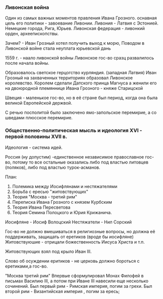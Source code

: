 
### Ливонская война

Один из самых важных моментов правления Ивана Грозного. оснавная цель его политики - завоевание Ливонии. 
Ливония - Латвия с Эстонией. Немецкие города, Рига, Юрьев.
Ливонская федерация - ливонкий орден, археепископствы.

Зачем? - Иван Грозный хотел получить выход к морю,
Поводом в Ливонской войне стала неуплата юрьевской дань

1559 г. - наало ливонской войны
Ливонское гос-во сразц развалилось после начала войны.

Образовалось светское герцогство курляндия. (западная Латвия)
Иван Грозный на захваченных территориях образовал Ливонское королевство.
Королем сделали Датского принца Магнуса а женили его на двоюродной племяннице Ивана Грозного - княже Старицской

Швеция - маленькое гос-во, но в её стране был период, когда она была великой Европейской держвой. 

С речью посполитой было заключено ямо-запольское перемирие, а со шведами плюсское перемирие.

### Общественно-политическая мысль и идеология XVI - первой половины XVII в.

Идеология - система идей.

Россия (ну допустим) -единственное независимое православное гос-во, потому то все остальные оказались либо под властью литовцев (поляков), либо под властью турок-асманов.

План:
1. Полемика между Иосифлянами и нестяжателями
2. Борьба с ересью "житовствующих"
3. Теория "Москва - третий рим"
4. Переписка Ивана Грозного с князем Курбским
5. Теория Ивана Пересветова
6. Теория Семина Полоцкого и Юрия Крижанича.


Иосифляне - Иосиф Волоцский
Нестяжатели -  Нил Сорский

Гос-во не должно вмешиваться в религиозные вопросы, но должна её поддерживать, защищать от еретиков (вроде бы иосифляне)
Житовствуюшие - отрицали божественность Иисуса Христа и т.п.

Житовствующих взял под крыло Иван III.

Слово об осуждении еритиков - не церковь должно бороться с еретиками,а гос-во.

"Москва третий рим"
Впервые сформулировал Монах Филофей в письмах Василию III, а потом при Иване III навесили еще несколько сочинений.
Был первый рим - Римская империя, погим за грехи. Был второй рим - Византийская империя , погим за ересь; 